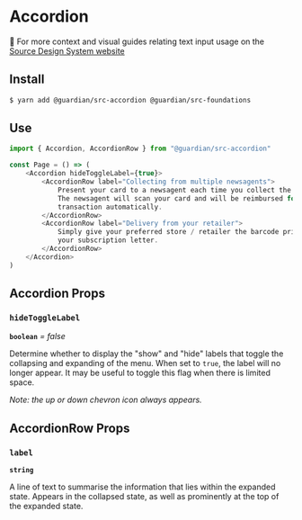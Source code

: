 # Accordion

📣 For more context and visual guides relating text input usage on the [Source Design System website](https://www.theguardian.design/2a1e5182b/p/38c5aa-accordion)

## Install

```sh
$ yarn add @guardian/src-accordion @guardian/src-foundations
```

## Use

```js
import { Accordion, AccordionRow } from "@guardian/src-accordion"

const Page = () => (
    <Accordion hideToggleLabel={true}>
        <AccordionRow label="Collecting from multiple newsagents">
            Present your card to a newsagent each time you collect the paper.
            The newsagent will scan your card and will be reimbursed for each
            transaction automatically.
        </AccordionRow>
        <AccordionRow label="Delivery from your retailer">
            Simply give your preferred store / retailer the barcode printed on
            your subscription letter.
        </AccordionRow>
    </Accordion>
)
```

## Accordion Props

### `hideToggleLabel`

**`boolean`** _= false_

Determine whether to display the "show" and "hide" labels that toggle the collapsing
and expanding of the menu. When set to `true`, the label will no longer appear.
It may be useful to toggle this flag when there is limited space.

_Note: the up or down chevron icon always appears._

## AccordionRow Props

### `label`

**`string`**

A line of text to summarise the information that lies within the expanded state.
Appears in the collapsed state, as well as prominently at the top of the expanded state.
